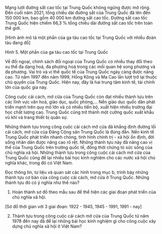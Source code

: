 Mạng lưới đường sắt cao tốc tại Trung Quốc không ngừng được mở rộng. Đến cuối năm 2021, tổng chiều dài đường sắt của Trung Quốc đã lên đến 150 000 km, bao gồm 40 000 km đường sắt cao tốc. Đường sắt cao tốc Trung Quốc hiện chiếm 66,3 % tổng chiều dài đường sắt cao tốc trên toàn thế giới.

[Hình ảnh mô tả một phần của ga tàu cao tốc tại Trung Quốc với nhiều đoàn tàu đang đỗ]

Hình 5. Một phần của ga tàu cao tốc tại Trung Quốc

Về đối ngoại, chính sách đối ngoại của Trung Quốc có nhiều thay đổi theo xu thế đa dạng hoá, đa phương hoá trong các mối quan hệ song phương và đa phương. Vai trò và vị thế quốc tế của Trung Quốc ngày càng được nâng cao. Từ năm 1997 đến năm 1999, Hồng Kông và Ma Cao lần lượt trở lại thuộc chủ quyền của Trung Quốc. Hiện nay, đây là hai trung tâm kinh tế, tài chính lớn của quốc gia này.

Công cuộc cải cách, mở cửa của Trung Quốc còn đạt nhiều thành tựu trên các lĩnh vực văn hoá, giáo dục, quốc phòng,... Nền giáo dục quốc dân phát triển mạnh trên quy mô lớn và có nhiều tiến bộ, xuất hiện nhiều trường đại học chất lượng cao. Trung Quốc cũng trở thành một cường quốc xuất khẩu vũ khí và trang thiết bị quân sự.

Những thành tựu trong công cuộc cải cách mở cửa đã khẳng định đường lối cải cách, mở cửa của Đảng Cộng sản Trung Quốc là đúng đắn. Nền kinh tế Trung Quốc phát triển nhanh chóng, tình hình chính trị - xã hội ổn định, đời sống nhân dân được nâng cao rõ rệt. Những thành tựu này đã nâng cao vị thế của Trung Quốc trên trường quốc tế, đồng thời chứng tỏ sức sống của chủ nghĩa xã hội. Những thành tựu trong công cuộc cải cách mở cửa của Trung Quốc cũng để lại nhiều bài học kinh nghiệm cho các nước xã hội chủ nghĩa khác, trong đó có Việt Nam.

Đọc thông tin, tư liệu và quan sát các hình trong mục b, trình bày những thành tựu cơ bản của công cuộc cải cách, mở cửa ở Trung Quốc. Những thành tựu đó có ý nghĩa như thế nào?

1. Hoàn thành sơ đồ theo mẫu sau để thể hiện các giai đoạn phát triển của chủ nghĩa xã hội.

[Sơ đồ thời gian với 3 giai đoạn: 1922 - 1945, 1945 - 1991, 1991 - nay]

2. Thành tựu trong công cuộc cải cách mở cửa của Trung Quốc từ năm 1978 đến nay đã để lại những bài học kinh nghiệm gì cho công cuộc xây dựng chủ nghĩa xã hội ở Việt Nam?